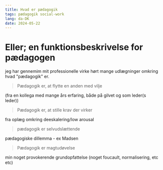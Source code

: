 ```yaml
---
title: Hvad er pædagogik
tags: pædagogik social-work
lang: da-DK
date: 2024-05-22
---
```


# Eller; en funktionsbeskrivelse for pædagogen

jeg har gennemim mit professionelle virke hørt mange udlægninger omkring hvad "pædagogik" er.

> Pædagogik er, at flytte en anden med vilje

(fra en kollega med mange års erfaring, både på gilvet og som leder(s leder))

> Pædagogik er, at stille krav der virker

fra oplæg omkring deeskalering/low arousal

> pædagogik er selvudslættende

pædagogiske dillemma - ex Madsen

> Pædagogik er magtudøvelse

min noget provokerende grundopfattelse (noget foucault, normalisering, etc etc)
